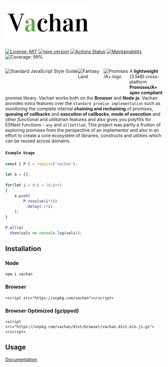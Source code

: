 <div style="align-content:center;margin-left:auto;margin-right:auto;">

### <img src="https://raw.githubusercontent.com/archanpatkar/Vachan/master/vachan.png"/>

[![License: MIT](https://img.shields.io/badge/License-MIT-success.svg)](https://opensource.org/licenses/MIT) [![npm version](https://badge.fury.io/js/vachan.svg)](https://badge.fury.io/js/vachan) [![Actions Status](https://github.com/archanpatkar/vachan/workflows/build/badge.svg)](https://github.com/archanpatkar/vachan/actions?workflow=build) [![Maintainability](https://api.codeclimate.com/v1/badges/e064b9ca3fc02867c203/maintainability)](https://codeclimate.com/github/archanpatkar/Vachan/maintainability) ![Coverage: 99%](https://img.shields.io/badge/Coverage-99%25-success)

</div>

<a href="https://github.com/standard/standard"><img alt="Standard JavaScript Style Guide" src="https://cdn.rawgit.com/standard/standard/master/badge.svg" align="left"></a>
 <a href="https://github.com/fantasyland/fantasy-land"><img width="82" height="82" alt="Fantasy Land" src="https://raw.github.com/puffnfresh/fantasy-land/master/logo.png" align="left"></a>
<a href="https://promisesaplus.com/">
    <img src="https://promisesaplus.com/assets/logo-small.png" width="82" height="82" alt="Promises/A+ logo"
         title="Promises/A+ 1.0 compliant" align="left" />
</a>

A **lightweight** (3.5kB) cross-platform **Promises/A+ spec compliant** promise library. Vachan works both on the **Browser** and **Node.js**. Vachan provides extra features over the `standard promise implementation` such as _monitoring_ the complete internal **chaining and rechaining** of promises, **queuing of callbacks** and **execution of callbacks**, **mode of execution** and other _functional_ and _utilitarian_ features and also gives you polyfills for ESNext functions - `any` and `allSettled`. This project was partly a fruition of exploring promises from the perspective of an implementor and also in an effort to create a core ecosystem of libraries, constructs and utilities which can be reused across domains. 

#### `Example Usage`
```javascript
const { P } = require("vachan");

let a = [];

for(let i = 0;i < 10;i++)
{
    a.push(
        P.resolve(i*10)
         .delay(.1*i)
    );
}

P.all(a)
 .then(vals => console.log(vals));
```

## Installation

### Node
```
npm i vachan
```
### Browser
```
<script src="https://unpkg.com/vachan"></script>
```
### Browser Optimized (gzipped)
```
<script src="https://unpkg.com/vachan/dist/browser/vachan.dist.min.js.gz"></script>
```

## Usage

[Documentation](https://vachan.archan.io)
